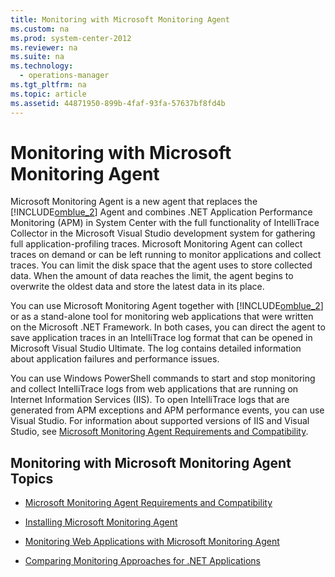 ```yaml
---
title: Monitoring with Microsoft Monitoring Agent
ms.custom: na
ms.prod: system-center-2012
ms.reviewer: na
ms.suite: na
ms.technology: 
  - operations-manager
ms.tgt_pltfrm: na
ms.topic: article
ms.assetid: 44871950-899b-4faf-93fa-57637bf8fd4b
---
```

# Monitoring with Microsoft Monitoring Agent
Microsoft Monitoring Agent is a new agent that replaces the [!INCLUDE[omblue_2](./Token/omblue_2_md.md)] Agent and combines .NET Application Performance Monitoring \(APM\) in System Center with the full functionality of IntelliTrace Collector in the Microsoft Visual Studio development system for gathering full application\-profiling traces. Microsoft Monitoring Agent can collect traces on demand or can be left running to monitor applications and collect traces. You can limit the disk space that the agent uses to store collected data. When the amount of data reaches the limit, the agent begins to overwrite the oldest data and store the latest data in its place.

You can use Microsoft Monitoring Agent together with [!INCLUDE[omblue_2](./Token/omblue_2_md.md)] or as a stand\-alone tool for monitoring web applications that were written on the Microsoft .NET Framework. In both cases, you can direct the agent to save application traces in an IntelliTrace log format that can be opened in Microsoft Visual Studio Ultimate. The log contains detailed information about application failures and performance issues.

You can use Windows PowerShell commands to start and stop monitoring and collect IntelliTrace logs from web applications that are running on Internet Information Services \(IIS\). To open IntelliTrace logs that are generated from APM exceptions and APM performance events, you can use Visual Studio. For information about supported versions of IIS and Visual Studio, see [Microsoft Monitoring Agent Requirements and Compatibility](./Microsoft-Monitoring-Agent-Requirements-and-Compatibility.md).

## Monitoring with Microsoft Monitoring Agent Topics

-   [Microsoft Monitoring Agent Requirements and Compatibility](./Microsoft-Monitoring-Agent-Requirements-and-Compatibility.md)

-   [Installing Microsoft Monitoring Agent](./Installing-Microsoft-Monitoring-Agent.md)

-   [Monitoring Web Applications with Microsoft Monitoring Agent](./Monitoring-Web-Applications-with-Microsoft-Monitoring-Agent.md)

-   [Comparing Monitoring Approaches for .NET Applications](./Comparing-Monitoring-Approaches-for-.NET-Applications.md)


